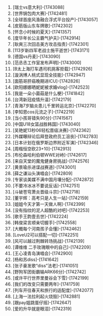
1. [瑞士vs意大利]-[1743088]
1. [世界锅包肉大赛]-[1742481]
1. [全球首座风渔融合浮式平台投产]-[1743057]
1. [皮筋版山东车牌歌]-[1742302]
1. [怀念小时候的夏天]-[1741357]
1. [度华年长公主霸气护夫]-[1742914]
1. [耿爽三次回击美方攻击指责]-[1742301]
1. [113岁新四军老战士施平逝世]-[1743171]
1. [德国vs丹麦]-[1743090]
1. [范丞丞工作室发布声明]-[1743000]
1. [B太上海打车遇司机挑客拒载]-[1742926]
1. [漩涡博人桃式显现全技能]-[1742947]
1. [面筋哥肝癌晚期进ICU]-[1742826]
1. [欧阳娜娜晒妮妮被求婚vlog]-[1742523]
1. [我是一朵小菌菇是什么梗]-[1741842]
1. [台湾新冠疫情升温]-[1742179]
1. [青海7岁脑炎患儿千里转运北京]-[1742270]
1. [李知恩cos元流之子]-[1742219]
1. [当小孩哥错失90分]-[1741567]
1. [中国U18女篮战胜韩国]-[1743040]
1. [吴艳妮13秒06轻松晋级决赛]-[1742362]
1. [外媒曝辩论后拜登政府员工沮丧]-[1742783]
1. [日本计划在俄罗斯边界附近军演]-[1742346]
1. [周楷恒空砍23+10]-[1742913]
1. [布伦森哈利伯顿WWE对峙]-[1742617]
1. [来自天堂的魔鬼健身房挑战]-[1742576]
1. [黄景瑜杀进谍战赛道]-[1743001]
1. [薛之谦汕头演唱会]-[1742809]
1. [专家谈美媒不满中国月壤分配]-[1742872]
1. [不要冷冰冰不要说反话]-[1742751]
1. [斗破苍穹萧炎晋级斗宗]-[1742718]
1. [董宇辉：高考只是人生一站]-[1742159]
1. [姐姐今天才第一天做人啊]-[1742399]
1. [没有指纹的泥人超酷的对吧]-[1742253]
1. [歌手王韵壹去世]-[1742224]
1. [韩俊梁言顺亲切握手]-[1742558]
1. [大概每个河南孩子会懂]-[1742462]
1. [LoveU2可以搭配一切]-[1742251]
1. [风可以越过荆棘转场挑战]-[1742139]
1. [谭维维 二手玫瑰眼中的自己]-[1742209]
1. [王心凌青岛演唱会]-[1742900]
1. [杨和苏diss]-[1741642]
1. [张子豪发歌“diss”法老]-[1741051]
1. [野狗军团街霸输ARK66分]-[1742742]
1. [或许平行世界里曼谷会下雪]-[1742199]
1. [我们的改变只需要两年]-[1741759]
1. [列车开往春天和旅行的适配度]-[1742077]
1. [上海一法拉利起火烧毁]-[1742881]
1. [跟pay姐跳蛋仔摇]-[1742647]
1. [爱的升华就是眼泪]-[1742319]